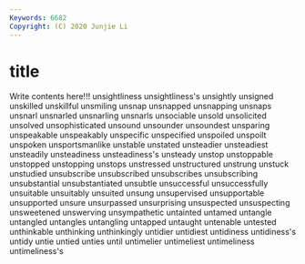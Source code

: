 ```yaml
---
Keywords: 6682
Copyright: (C) 2020 Junjie Li
---
```


# title

Write contents here!!!
unsightliness 
unsightliness's 
unsightly 
unsigned 
unskilled 
unskillful 
unsmiling 
unsnap 
unsnapped
unsnapping 
unsnaps 
unsnarl 
unsnarled 
unsnarling 
unsnarls 
unsociable 
unsold 
unsolicited 
unsolved
unsophisticated 
unsound 
unsounder 
unsoundest 
unsparing 
unspeakable 
unspeakably 
unspecific 
unspecified 
unspoiled
unspoilt 
unspoken 
unsportsmanlike 
unstable 
unstated 
unsteadier 
unsteadiest 
unsteadily 
unsteadiness 
unsteadiness's
unsteady 
unstop 
unstoppable 
unstopped 
unstopping 
unstops 
unstressed 
unstructured 
unstrung 
unstuck
unstudied 
unsubscribe 
unsubscribed 
unsubscribes 
unsubscribing 
unsubstantial 
unsubstantiated 
unsubtle 
unsuccessful 
unsuccessfully
unsuitable 
unsuitably 
unsuited 
unsung 
unsupervised 
unsupportable 
unsupported 
unsure 
unsurpassed 
unsurprising
unsuspected 
unsuspecting 
unsweetened 
unswerving 
unsympathetic 
untainted 
untamed 
untangle 
untangled 
untangles
untangling 
untapped 
untaught 
untenable 
untested 
unthinkable 
unthinking 
unthinkingly 
untidier 
untidiest
untidiness 
untidiness's 
untidy 
untie 
untied 
unties 
until 
untimelier 
untimeliest 
untimeliness
untimeliness's 
